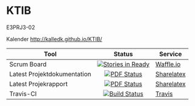 # KTIB
E3PRJ3-02

Kalender
http://kalledk.github.io/KTIB/

Tool | Status | Service
-----|:--------:|---------
Scrum Board | [![Stories in Ready](https://badge.waffle.io/kalledk/ktib.svg?label=ready&title=Ready)](http://waffle.io/kalledk/ktib) | [Waffle.io](https://waffle.io/kalledk/ktib)
Latest Projektdokumentation | [![PDF Status](https://www.sharelatex.com/github/repos/KalleDK/KTIB_Dokumentation/builds/latest/badge.svg)](https://www.sharelatex.com/github/repos/KalleDK/KTIB_Dokumentation/builds/latest/output.pdf) | [Sharelatex](https://www.sharelatex.com/github/repos/KalleDK/KTIB_Dokumentation)
Latest Projekrapport | [![PDF Status](https://www.sharelatex.com/github/repos/KalleDK/KTIB_Rapport/builds/latest/badge.svg)](https://www.sharelatex.com/github/repos/KalleDK/KTIB_Rapport/builds/latest/output.pdf)     | [Sharelatex](https://www.sharelatex.com/github/repos/KalleDK/KTIB_Rapport)
Travis-CI |     [![Build Status](https://travis-ci.org/KalleDK/KTIB.svg?branch=master)](https://travis-ci.org/KalleDK/KTIB)     | [Travis](https://travis-ci.org/KalleDK/KTIB/)
